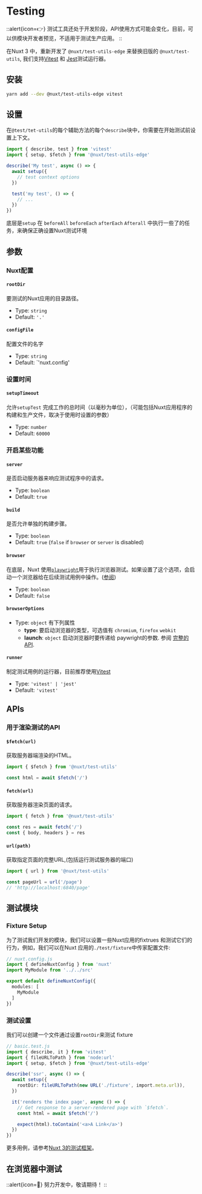 # Testing

::alert{icon=👉}
测试工具还处于开发阶段，API使用方式可能会变化，目前，可以供模块开发者预览，不适用于测试生产应用。
::

在Nuxt 3 中，重新开发了 `@nuxt/test-utils-edge` 来替换旧版的 `@nuxt/test-utils`, 我们支持[Vitest](https://github.com/vitest-dev/vitest) 和 [Jest](https://jestjs.io/)测试运行器。

## 安装

```bash
yarn add --dev @nuxt/test-utils-edge vitest
```

## 设置

在`@test/tet-utils`的每个辅助方法的每个`describe`块中，你需要在开始测试前设置上下文。

```ts
import { describe, test } from 'vitest'
import { setup, $fetch } from '@nuxt/test-utils-edge'

describe('My test', async () => {
  await setup({
    // test context options
  })

  test('my test', () => {
    // ...
  })
})
```

底层是`setup` 在 `beforeAll` `beforeEach` `afterEach` `Afterall` 中执行一些了的任务，来确保正确设置Nuxt测试环境

## 参数

### Nuxt配置

#### `rootDir`

要测试的Nuxt应用的目录路径。

* Type: `string`
* Default: `'.'`

#### `configFile`

配置文件的名字

* Type: `string`
* Default: `'nuxt.config'

<!--
#### config

Object with configuration overrides.

* Type: `NuxtConfig`
* Default: `{}` -->

### 设置时间

#### `setupTimeout`

允许`setupTest` 完成工作的总时间（以毫秒为单位），（可能包括Nuxt应用程序的构建和生产文件，取决于使用时设置的参数）

* Type: `number`
* Default: `60000`

### 开启某些功能

#### `server`

是否启动服务器来响应测试程序中的请求。

* Type: `boolean`
* Default: `true`

#### `build`

是否允许单独的构建步骤。

* Type: `boolean`
* Default: `true` (`false` if `browser` or `server` is disabled)

#### `browser`

在底层，Nuxt 使用[`playwright`](https://playwright.dev/)用于执行浏览器测试。如果设置了这个选项，会启动一个浏览器给在后续测试用例中操作。([参阅](/guide/going-further/testing))

* Type: `boolean`
* Default: `false`

#### `browserOptions`

* Type: `object` 有下列属性
  * **type**: 要启动浏览器的类型，可选值有 `chromium`, `firefox`  `webkit`
  * **launch**: `object` 启动浏览器时要传递给 paywright的参数. 参阅 [完整的API](https://playwright.dev/#version=master&path=docs%2Fapi.md&q=browsertypelaunchoptions).

#### `runner`

制定测试用例的运行器，目前推荐使用[Vitest](https://vitest.dev/) 

* Type: `'vitest' | 'jest'`
* Default: `'vitest'`

## APIs

### 用于渲染测试的API

#### `$fetch(url)`

获取服务器端渲染的HTML。

```ts
import { $fetch } from '@nuxt/test-utils'

const html = await $fetch('/')
```

#### `fetch(url)`

获取服务器渲染页面的请求。

```ts
import { fetch } from '@nuxt/test-utils'

const res = await fetch('/')
const { body, headers } = res
```

#### `url(path)`

获取指定页面的完整URL,(包括运行测试服务器的端口)

```ts
import { url } from '@nuxt/test-utils'

const pageUrl = url('/page')
// 'http://localhost:6840/page'
```

## 测试模块

### Fixture Setup

为了测试我们开发的模块，我们可以设置一些Nuxt应用的fixtrues 和测试它们的行为，例如，我们可以在Nuxt 应用的`./test/fixture`中传家配置文件:

```ts
// nuxt.config.js
import { defineNuxtConfig } from 'nuxt'
import MyModule from '../../src'

export default defineNuxtConfig({
  modules: [
    MyModule
  ]
})
```

### 测试设置
我们可以创建一个文件通过设置`rootDir`来测试 fixture

```ts
// basic.test.js
import { describe, it } from 'vitest'
import { fileURLToPath } from 'node:url'
import { setup, $fetch } from '@nuxt/test-utils-edge'

describe('ssr', async () => {
  await setup({
    rootDir: fileURLToPath(new URL('./fixture', import.meta.url)),
  })

  it('renders the index page', async () => {
    // Get response to a server-rendered page with `$fetch`.
    const html = await $fetch('/')

    expect(html).toContain('<a>A Link</a>')
  })
})
```
更多用例，请参考[Nuxt 3的测试框架](https://github.com/nuxt/framework/blob/main/test/basic.test.ts)。


## 在浏览器中测试

::alert{icon=🚧}
努力开发中，敬请期待！
::
